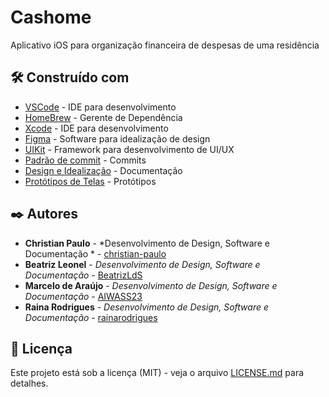 # Cashome

Aplicativo iOS para organização financeira de despesas de uma residência

## 🛠️ Construído com

* [VSCode](https://code.visualstudio.com) - IDE para desenvolvimento
* [HomeBrew](https://brew.sh/index_pt-br) - Gerente de Dependência
* [Xcode](https://developer.apple.com/xcode/) - IDE para desenvolvimento
* [Figma](https://www.figma.com/) - Software para idealização de design
* [UIKit](https://developer.apple.com/documentation/uikit) - Framework para desenvolvimento de UI/UX
* [Padrão de commit](https://github.com/iuricode/padroes-de-commits) - Commits
* [Design e Idealização](https://www.figma.com/file/nqqNMAowYSeQZrIJ8gRUIi/Make-it-Great?node-id=0%3A1&t=jHuJUJ1NTInF6hn6-0) - Documentação
* [Protótipos de Telas](https://www.figma.com/file/F6zlN9lf9OtJC19QBExdP0/Protótipo?t=jHuJUJ1NTInF6hn6-0) - Protótipos

## ✒️ Autores

* **Christian Paulo** - *Desenvolvimento de Design, Software e Documentação * - [christian-paulo](https://github.com/christian-paulo)
* **Beatriz Leonel** - *Desenvolvimento de Design, Software e Documentação* - [BeatrizLdS](https://github.com/BeatrizLdS)
* **Marcelo de Araújo** - *Desenvolvimento de Design, Software e Documentação* - [AIWASS23](https://github.com/AIWASS23)
* **Raina Rodrigues** - *Desenvolvimento de Design, Software e Documentação* - [rainarodrigues](https://github.com/rainarodrigues)

## 📄 Licença

Este projeto está sob a licença (MIT) - veja o arquivo [LICENSE.md](https://github.com/usuario/projeto/licenca) para detalhes.
